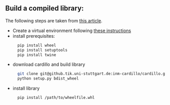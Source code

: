 ## Build a compiled library: ##

The following steps are taken from [this article](https://medium.com/analytics-vidhya/how-to-create-a-python-library-7d5aea80cc3f).

- Create a virtual environment following [these instructions](../README.md/#virtual-environments)
- install prerequisites:
  ```bash
    pip install wheel
    pip install setuptools
    pip install twine
  ``` 
- download cardillo and build library
  ```bash
    git clone git@github.tik.uni-stuttgart.de:inm-cardillo/cardillo.git
    python setup.py bdist_wheel
  ```
- install library
  ```bash
    pip install /path/to/wheelfile.whl
  ```